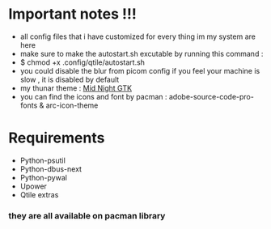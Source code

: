 # Important notes !!!
- all config files that i have customized for every thing im my system are here
- make sure to make the autostart.sh excutable by running this command :
- $ chmod +x .config/qtile/autostart.sh
- you could disable the blur from picom config if you feel your machine is slow , it is disabled by default
- my thunar theme : [Mid Night GTK](https://aur.archlinux.org/packages/midnight-gtk-theme-git)
- you can find the icons and font by pacman : adobe-source-code-pro-fonts & arc-icon-theme
# Requirements
- Python-psutil
- Python-dbus-next
- Python-pywal
- Upower
- Qtile extras
<h3>they are all available on pacman library</h3>
